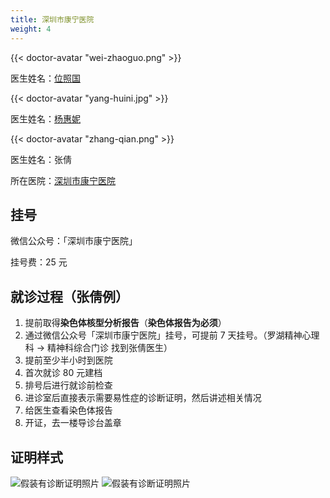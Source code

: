 ```yaml
---
title: 深圳市康宁医院
weight: 4
---
```


{{< doctor-avatar "wei-zhaoguo.png" >}}

医生姓名：[位照国](https://www.haodf.com/doctor/697566086.html)

{{< doctor-avatar "yang-huini.jpg" >}}

医生姓名：[杨惠妮](https://www.haodf.com/doctor/6964354469.html)

{{< doctor-avatar "zhang-qian.png" >}}

医生姓名：张倩

所在医院：[深圳市康宁医院](https://amap.com/place/B02F37VEIG)

## 挂号

微信公众号：「深圳市康宁医院」

挂号费：25 元

## 就诊过程（张倩例）

1. 提前取得**染色体核型分析报告**（**染色体报告为必须**）
1. 通过微信公众号「深圳市康宁医院」挂号，可提前 7 天挂号。（罗湖精神心理科 -> 精神科综合门诊 找到张倩医生）
1. 提前至少半小时到医院
1. 首次就诊 80 元建档
1. 排号后进行就诊前检查
1. 进诊室后直接表示需要易性症的诊断证明，然后讲述相关情况
1. 给医生查看染色体报告
1. 开证，去一楼导诊台盖章

## 证明样式

![假装有诊断证明照片](/images/doctor/proof/shenzhen-kangning.jpg)
![假装有诊断证明照片](/images/doctor/proof/zhang-qian.jpg)
